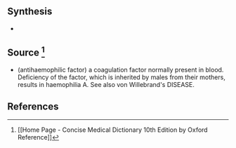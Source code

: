 ## Synthesis
- 
## Source [^1]
- (antihaemophilic factor) a coagulation factor normally present in blood. Deficiency of the factor, which is inherited by males from their mothers, results in haemophilia A. See also von Willebrand's DISEASE.
## References

[^1]: [[Home Page - Concise Medical Dictionary 10th Edition by Oxford Reference]]